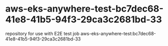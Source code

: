 # aws-eks-anywhere-test-bc7dec68-41e8-41b5-94f3-29ca3c2681bd-33
repository for use with E2E test job aws-eks-anywhere-test:bc7dec68-41e8-41b5-94f3-29ca3c2681bd-33
